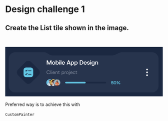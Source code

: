 # Design challenge 1

## Create the List tile shown in the image.
<br>

![tile](assets/tile.png)

Preferred  way is to achieve this with 

`CustomPainter`
